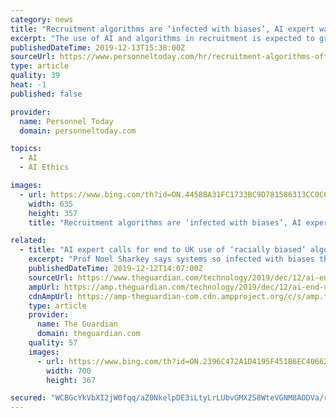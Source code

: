 ```yaml
---
category: news
title: "Recruitment algorithms are ‘infected with biases’, AI expert warns"
excerpt: "The use of AI and algorithms in recruitment is expected to grow. Earlier this year an interim report from the government’s Centre for Data Ethics and Innovation suggested that there was enormous potential for algorithmic systems to improve recruitment – for example, being able to recommend jobs to people that they might not search for or ..."
publishedDateTime: 2019-12-13T15:38:00Z
sourceUrl: https://www.personneltoday.com/hr/recruitment-algorithms-often-infected-with-biases-ai-expert-warns/
type: article
quality: 39
heat: -1
published: false

provider:
  name: Personnel Today
  domain: personneltoday.com

topics:
  - AI
  - AI Ethics

images:
  - url: https://www.bing.com/th?id=ON.4458BA31FC1733BC9D781586313CC0CC
    width: 635
    height: 357
    title: "Recruitment algorithms are ‘infected with biases’, AI expert warns"

related:
  - title: "AI expert calls for end to UK use of ‘racially biased’ algorithms"
    excerpt: "Prof Noel Sharkey says systems so infected with biases they cannot be trusted"
    publishedDateTime: 2019-12-12T14:07:00Z
    sourceUrl: https://www.theguardian.com/technology/2019/dec/12/ai-end-uk-use-racially-biased-algorithms-noel-sharkey
    ampUrl: https://amp.theguardian.com/technology/2019/dec/12/ai-end-uk-use-racially-biased-algorithms-noel-sharkey
    cdnAmpUrl: https://amp-theguardian-com.cdn.ampproject.org/c/s/amp.theguardian.com/technology/2019/dec/12/ai-end-uk-use-racially-biased-algorithms-noel-sharkey
    type: article
    provider:
      name: The Guardian
      domain: theguardian.com
    quality: 57
    images:
      - url: https://www.bing.com/th?id=ON.2396C472A1D4195F451B6EC4066258A8
        width: 700
        height: 367

secured: "WCBGcYkVbXI2jW0fqq/aZ0NkelpDE3iLtyLrLUbvGMX2S8WteVGNM8AODVa/riV27pdgNo1FAWugB5vkgdKM93jB0CFWhSdEYRZsUlFv+B4WT0Svv60DxGh0BJc2GieiIUGROufhRsB4XsppzQ20d8pbeZ+a+dViylxN/Wo9RqrOI8FBjBFTt5p5ObxP7F5tHexm4m/T9LQ/8ax6/4V8XOwLmWw/ztjoxVyFGsty5/VIcnIQklD0t/qB2z3Uf/5I/jgAYF6ahmmC0vJyMFK07Q==;erzHPk8rCJSj4DT96MSmrA=="
---
```


